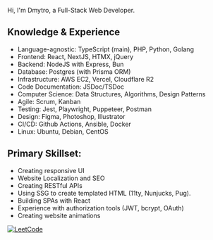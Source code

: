 Hi, I'm Dmytro, a Full-Stack Web Developer.

## Knowledge & Experience

- Language-agnostic: TypeScript (main), PHP, Python, Golang
- Frontend: React, NextJS, HTMX, jQuery
- Backend: NodeJS with Express, Bun
- Database: Postgres (with Prisma ORM)
- Infrastructure: AWS EC2, Vercel, Cloudflare R2
- Code Documentation: JSDoc/TSDoc
- Computer Science: Data Structures, Algorithms, Design Patterns
- Agile: Scrum, Kanban
- Testing: Jest, Playwright, Puppeteer, Postman
- Design: Figma, Photoshop, Illustrator
- CI/CD: Github Actions, Ansible, Docker
- Linux: Ubuntu, Debian, CentOS

## Primary Skillset:
- Creating responsive UI
- Website Localization and SEO
- Creating RESTful APIs
- Using SSG to create templated HTML (11ty, Nunjucks, Pug).
- Building SPAs with React
- Experience with authorization tools (JWT, bcrypt, OAuth)
- Creating website animations

[![LeetCode](https://leetcard.jacoblin.cool/dmltdev?theme=nord&font=Fira%20Code)](https://leetcode.com/dmltdev/)
